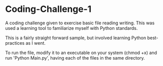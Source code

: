 Coding-Challenge-1
==================

A coding challenge given to exercise basic file reading writing. This was used a learning tool to familiarize myself with Python standards.




This is a fairly straight forward sample, but involved learning Python best-practices as I went.




To run the file, modify it to an executable on your system (chmod +x) and run 'Python Main.py', having each of the files in the same directory.
